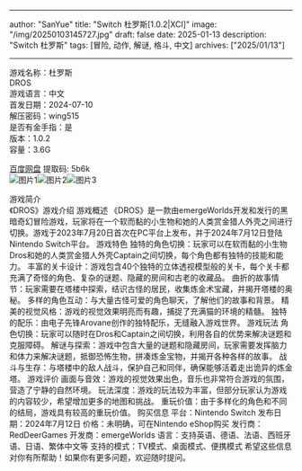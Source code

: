 
---
author: "SanYue"
title: "Switch 杜罗斯[1.0.2|XCI]"
image: "/img/20250103145727.jpg"
draft: false
date: 2025-01-13
description: "Switch 杜罗斯"
tags: [冒险, 动作, 解谜, 格斗, 中文]
archives: ["2025/01/13"]

---

游戏名称：杜罗斯   
DROS    
游戏语言：中文  
首发日期：2024-07-10  
解压密码：wing515  
是否有金手指：是  
版本：1.0.2   
容量：3.6G

[百度网盘](https://pan.baidu.com/s/1EBOsq8SnO7BHK1VgmdpP6g) 提取码: 5b6k  
![图片1](/img/212e40.jpg)![图片2](/img/7ed706.jpg)![图片3](/img/74f5eb.jpg)  

游戏简介  
《DROS》游戏介绍
游戏概述
《DROS》是一款由emergeWorlds开发和发行的黑暗奇幻冒险游戏，玩家将在一个软而黏的小生物和她的人类赏金猎人外壳之间进行切换。游戏于2023年7月20日首次在PC平台上发布，并于2024年7月12日登陆Nintendo Switch平台。 
游戏特色
独特的角色切换：玩家可以在软而黏的小生物Dros和她的人类赏金猎人外壳Captain之间切换，每个角色都有独特的技能和能力。 
丰富的关卡设计：游戏包含40个独特的立体透视模型般的关卡，每个关卡都充满了奇怪的角色、复杂的谜题、隐藏的房间和古老的收藏品。 
曲折的故事情节：玩家需要在塔楼中探索，结识古怪的居民，收集炼金术宝藏，并揭开塔楼的奥秘。 
多样的角色互动：与大量古怪可爱的角色聊天，了解他们的故事和背景。 
精美的视觉风格：游戏的视觉效果明亮而有趣，捕捉了充满猫的环境的精髓。 
独特的配乐：由电子先锋Arovane创作的独特配乐，无缝融入游戏世界。 
游戏玩法
角色切换：玩家可以随时在Dros和Captain之间切换，利用各自的优势来解决谜题和克服障碍。 
解谜与探索：游戏中包含大量的谜题和隐藏房间，玩家需要发挥脑力和体力来解决谜题，抵御恐怖生物，拼凑炼金宝物，并揭开各种各样的故事。 
战斗与生存：与塔楼中的敌人战斗，保护自己和同伴，确保能够活着走出诡异的炼金塔。 
游戏评价
画面与音效：游戏的视觉效果出色，音乐也非常符合游戏的氛围，营造了宁静的自然环境。 
玩法深度：游戏的玩法较为丰富，但部分玩家认为游戏的内容较少，希望增加更多的地图和挑战。 
重玩价值：由于多样化的角色和不同的结局，游戏具有较高的重玩价值。 
购买信息
平台：Nintendo Switch
发布日期：2024年7月12日
价格：未明确，可在Nintendo eShop购买
发行商：RedDeerGames
开发商：emergeWorlds
语言：支持英语、德语、法语、西班牙语、日语、繁体中文等
支持的模式：TV模式、桌面模式、便携模式
希望这些信息对你有所帮助！如果你有更多问题，欢迎随时提问。
